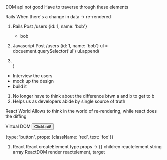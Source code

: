 DOM api not good
  Have to traverse through these elements

Rails
  When there's a change in data -> re-rendered

1. Rails
  Post /users
   {id: 1, name: 'bob'}
   <ul>
    <li> bob</li>

   </ul>

2. Javascript
Post /users
 {id: 1, name: 'bob'}
 ul = docuement.querySelector('ul')
 ul.append(<li> </li>)

 <div class="assignment">
  <ul>
    <li> Interview the users </li>
    <li data-status='pending' data-id="18"> mock up the design </li>
    <li> build it </li>
  </ul>
 </div>

1. No longer have to think about the difference btwn a and b to get to b
2. Helps us as developers abide by single source of truth


React World
  Allows to think in the world of re-rendering, while react does the diffing


  Virtual DOM
  <button class="red">Clickbait!</button>

  {type: 'button', props: {className: 'red', text: 'foo'}}

1. React
  React
    createElement
      type
      props -> {}
      children
        reactelement
        string
        array
  ReactDOM
    render
      reactelement, target
